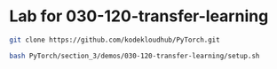 # Lab for 030-120-transfer-learning
```bash
git clone https://github.com/kodekloudhub/PyTorch.git
```

```bash
bash PyTorch/section_3/demos/030-120-transfer-learning/setup.sh
```
